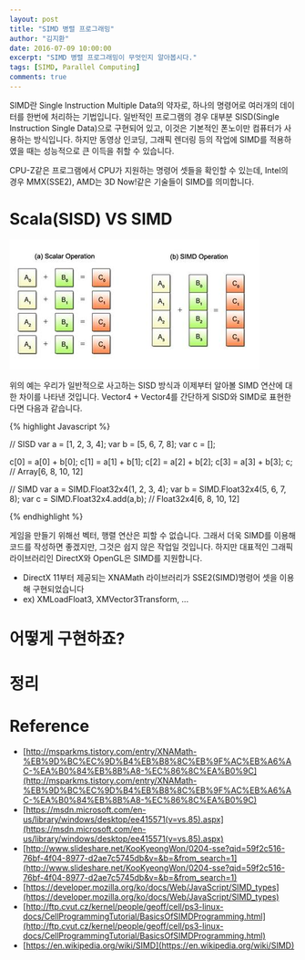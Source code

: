 ```yaml
---
layout: post
title: "SIMD 병렬 프로그래밍"
author: "김지환"
date: 2016-07-09 10:00:00
excerpt: "SIMD 병렬 프로그래밍이 무엇인지 알아봅시다."
tags: [SIMD, Parallel Computing]
comments: true
---
```


SIMD란 Single Instruction Multiple Data의 약자로, 하나의 명령어로 여러개의 데이터를 한번에 처리하는 기법입니다.
일반적인 프로그램의 경우 대부분 SISD(Single Instruction Single Data)으로 구현되어 있고, 이것은 기본적인 폰노이만 컴퓨터가 사용하는 방식입니다.
하지만 동영상 인코딩, 그래픽 렌더링 등의 작업에 SIMD를 적용하였을 때는 성능적으로 큰 이득을 취할 수 있습니다.

CPU-Z같은 프로그램에서 CPU가 지원하는 명령어 셋들을 확인할 수 있는데, Intel의 경우 MMX(SSE2), AMD는 3D Now!같은 기술들이 SIMD를 의미합니다.


# Scala(SISD) VS SIMD
![](/assets/img/simd_1.jpg)

위의 예는 우리가 일반적으로 사고하는 SISD 방식과 이제부터 알아볼 SIMD 연산에 대한 차이를 나타낸 것입니다.
Vector4 + Vector4를 간단하게 SISD와 SIMD로 표현한다면 다음과 같습니다.

{% highlight Javascript %}

// SISD
var a = [1, 2, 3, 4];
var b = [5, 6, 7, 8];
var c = [];

c[0] = a[0] + b[0];
c[1] = a[1] + b[1];
c[2] = a[2] + b[2];
c[3] = a[3] + b[3];
c; // Array[6, 8, 10, 12]


// SIMD
var a = SIMD.Float32x4(1, 2, 3, 4);
var b = SIMD.Float32x4(5, 6, 7, 8);
var c = SIMD.Float32x4.add(a,b); // Float32x4[6, 8, 10, 12]

{% endhighlight %}

게임을 만들기 위해선 벡터, 행렬 연산은 피할 수 없습니다. 그래서 더욱 SIMD를 이용해 코드를 작성하면 좋겠지만, 그것은 쉽지 않은 작업일 것입니다. 하지만 대표적인 그래픽 라이브러리인 DirectX와 OpenGL은 SIMD를 지원합니다.

* DirectX 11부터 제공되는 XNAMath 라이브러리가 SSE2(SIMD)명령어 셋을 이용해 구현되었습니다
* ex) XMLoadFloat3, XMVector3Transform, ...


# 어떻게 구현하죠?



# 정리



# Reference
* [http://msparkms.tistory.com/entry/XNAMath-%EB%9D%BC%EC%9D%B4%EB%B8%8C%EB%9F%AC%EB%A6%AC-%EA%B0%84%EB%8B%A8-%EC%86%8C%EA%B0%9C](http://msparkms.tistory.com/entry/XNAMath-%EB%9D%BC%EC%9D%B4%EB%B8%8C%EB%9F%AC%EB%A6%AC-%EA%B0%84%EB%8B%A8-%EC%86%8C%EA%B0%9C)
* [https://msdn.microsoft.com/en-us/library/windows/desktop/ee415571(v=vs.85).aspx](https://msdn.microsoft.com/en-us/library/windows/desktop/ee415571(v=vs.85).aspx)
* [http://www.slideshare.net/KooKyeongWon/0204-sse?qid=59f2c516-76bf-4f04-8977-d2ae7c5745db&v=&b=&from_search=1](http://www.slideshare.net/KooKyeongWon/0204-sse?qid=59f2c516-76bf-4f04-8977-d2ae7c5745db&v=&b=&from_search=1)
* [https://developer.mozilla.org/ko/docs/Web/JavaScript/SIMD_types](https://developer.mozilla.org/ko/docs/Web/JavaScript/SIMD_types)
* [http://ftp.cvut.cz/kernel/people/geoff/cell/ps3-linux-docs/CellProgrammingTutorial/BasicsOfSIMDProgramming.html](http://ftp.cvut.cz/kernel/people/geoff/cell/ps3-linux-docs/CellProgrammingTutorial/BasicsOfSIMDProgramming.html)
* [https://en.wikipedia.org/wiki/SIMD](https://en.wikipedia.org/wiki/SIMD)
